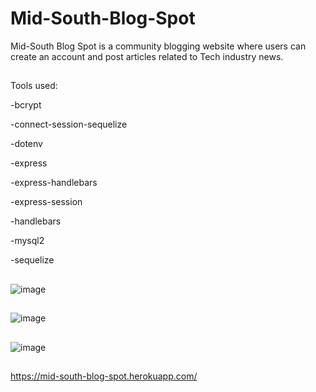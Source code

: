 # Mid-South-Blog-Spot
Mid-South Blog Spot is a community blogging website where users can create an account and post articles related to Tech industry news.
##
Tools used:

-bcrypt

-connect-session-sequelize

-dotenv

-express

-express-handlebars

-express-session

-handlebars

-mysql2

-sequelize

##
![image](https://user-images.githubusercontent.com/75334749/112684742-77de2e00-8e41-11eb-9298-64bbec72f55c.png)
##
![image](https://user-images.githubusercontent.com/75334749/112684831-9ba17400-8e41-11eb-8b7c-263518a86bfa.png)
##
![image](https://user-images.githubusercontent.com/75334749/112685423-87aa4200-8e42-11eb-9d9b-ff0b8732914f.png)
##


https://mid-south-blog-spot.herokuapp.com/
